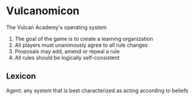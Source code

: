 # Vulcanomicon
The Vulcan Academy's operating system


1. The goal of the game is to create a learning organization
1. All players must unanimously agree to all rule changes
1. Proposals may add, amend or repeal a rule
1. All rules should be logically self-consistent 


## Lexicon

Agent: any system that is best characterized as acting according to beliefs